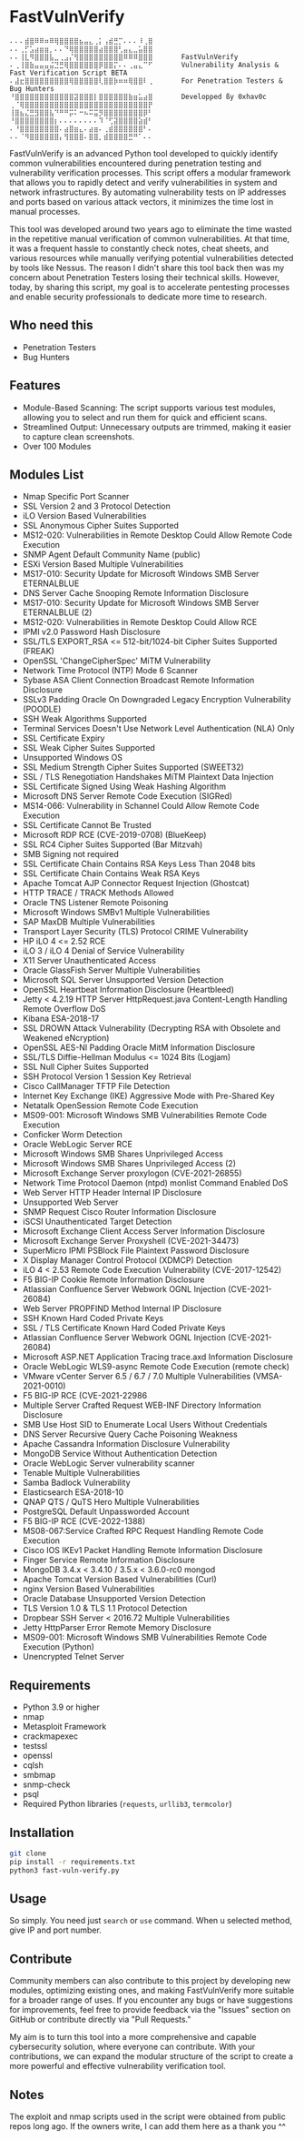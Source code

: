 # FastVulnVerify

```
⠄⠄⠄⣾⣿⠿⠿⠶⠿⢿⣿⣿⣿⣿⣦⣤⣄⢀⡅⢠⣾⣛⡉⠄⠄⠄⠸⢀⣿
⠄⠄⢀⡋⣡⣴⣶⣶⡀⠄⠄⠙⢿⣿⣿⣿⣿⣿⣴⣿⣿⣿⢃⣤⣄⣀⣥⣿⣿
⠄⠄⢸⣇⠻⣿⣿⣿⣧⣀⢀⣠⡌⢻⣿⣿⣿⣿⣿⣿⣿⣿⣿⠿⠿⠿⣿⣿⣿       FastVulnVerify
⠄⢀⢸⣿⣷⣤⣤⣤⣬⣙⣛⢿⣿⣿⣿⣿⣿⣿⡿⣿⣿⡍⠄⠄⢀⣤⣄⠉⠋       Vulnerability Analysis & Fast Verification Script BETA
⠄⣼⣖⣿⣿⣿⣿⣿⣿⣿⣿⣿⢿⣿⣿⣿⣿⣿⢇⣿⣿⡷⠶⠶⢿⣿⣿⠇⢀       For Penetration Testers & Bug Hunters
⠘⣿⣿⣿⣿⣿⣿⣿⣿⣿⣿⣿⣿⣽⣿⣿⣿⡇⣿⣿⣿⣿⣿⣿⣷⣶⣥⣴⣿       Developped ßy 0xhav0c
⢀⠈⢿⣿⣿⣿⣿⣿⣿⣿⣿⣿⣿⣿⣿⣿⣿⣿⣿⣿⣿⣿⣿⣿⣿⣿⣿⣿⡟
⢸⣿⣦⣌⣛⣻⣿⣿⣧⠙⠛⠛⡭⠅⠒⠦⠭⣭⡻⣿⣿⣿⣿⣿⣿⣿⣿⡿⠃
⠘⣿⣿⣿⣿⣿⣿⣿⣿⡆⠄⠄⠄⠄⠄⠄⠄⠄⠹⠈⢋⣽⣿⣿⣿⣿⣵⣾⠃
⠄⠘⣿⣿⣿⣿⣿⣿⣿⣿⠄⣴⣿⣶⣄⠄⣴⣶⠄⢀⣾⣿⣿⣿⣿⣿⣿⠃⠄
⠄⠄⠈⠻⣿⣿⣿⣿⣿⣿⡄⢻⣿⣿⣿⠄⣿⣿⡀⣾⣿⣿⣿⣿⣛⠛⠁⠄⠄
```

FastVulnVerify is an advanced Python tool developed to quickly identify common vulnerabilities encountered during penetration testing and vulnerability verification processes. This script offers a modular framework that allows you to rapidly detect and verify vulnerabilities in system and network infrastructures. By automating vulnerability tests on IP addresses and ports based on various attack vectors, it minimizes the time lost in manual processes.

This tool was developed around two years ago to eliminate the time wasted in the repetitive manual verification of common vulnerabilities. At that time, it was a frequent hassle to constantly check notes, cheat sheets, and various resources while manually verifying potential vulnerabilities detected by tools like Nessus. The reason I didn't share this tool back then was my concern about Penetration Testers losing their technical skills. However, today, by sharing this script, my goal is to accelerate pentesting processes and enable security professionals to dedicate more time to research.

## Who need this

- Penetration Testers
- Bug Hunters

## Features

- Module-Based Scanning: The script supports various test modules, allowing you to select and run them for quick and efficient scans.
- Streamlined Output: Unnecessary outputs are trimmed, making it easier to capture clean screenshots.
- Over 100 Modules

## Modules List

- Nmap Specific Port Scanner
- SSL Version 2 and 3 Protocol Detection
- iLO Version Based Vulnerabilities
- SSL Anonymous Cipher Suites Supported
- MS12-020: Vulnerabilities in Remote Desktop Could Allow Remote Code Execution
- SNMP Agent Default Community Name (public)
- ESXi Version Based Multiple Vulnerabilities
- MS17-010: Security Update for Microsoft Windows SMB Server ETERNALBLUE
- DNS Server Cache Snooping Remote Information Disclosure
- MS17-010: Security Update for Microsoft Windows SMB Server ETERNALBLUE (2)
- MS12-020: Vulnerabilities in Remote Desktop Could Allow RCE
- IPMI v2.0 Password Hash Disclosure
- SSL/TLS EXPORT_RSA <= 512-bit/1024-bit Cipher Suites Supported (FREAK)
- OpenSSL 'ChangeCipherSpec' MiTM Vulnerability
- Network Time Protocol (NTP) Mode 6 Scanner
- Sybase ASA Client Connection Broadcast Remote Information Disclosure
- SSLv3 Padding Oracle On Downgraded Legacy Encryption Vulnerability (POODLE)
- SSH Weak Algorithms Supported
- Terminal Services Doesn't Use Network Level Authentication (NLA) Only
- SSL Certificate Expiry
- SSL Weak Cipher Suites Supported
- Unsupported Windows OS
- SSL Medium Strength Cipher Suites Supported (SWEET32)
- SSL / TLS Renegotiation Handshakes MiTM Plaintext Data Injection
- SSL Certificate Signed Using Weak Hashing Algorithm
- Microsoft DNS Server Remote Code Execution (SIGRed)
- MS14-066: Vulnerability in Schannel Could Allow Remote Code Execution
- SSL Certificate Cannot Be Trusted
- Microsoft RDP RCE (CVE-2019-0708) (BlueKeep)
- SSL RC4 Cipher Suites Supported (Bar Mitzvah)
- SMB Signing not required
- SSL Certificate Chain Contains RSA Keys Less Than 2048 bits
- SSL Certificate Chain Contains Weak RSA Keys
- Apache Tomcat AJP Connector Request Injection (Ghostcat)
- HTTP TRACE / TRACK Methods Allowed
- Oracle TNS Listener Remote Poisoning
- Microsoft Windows SMBv1 Multiple Vulnerabilities
- SAP MaxDB Multiple Vulnerabilities
- Transport Layer Security (TLS) Protocol CRIME Vulnerability
- HP iLO 4 <= 2.52 RCE
- iLO 3 / iLO 4 Denial of Service Vulnerability
- X11 Server Unauthenticated Access
- Oracle GlassFish Server Multiple Vulnerabilities
- Microsoft SQL Server Unsupported Version Detection
- OpenSSL Heartbeat Information Disclosure (Heartbleed)
- Jetty < 4.2.19 HTTP Server HttpRequest.java Content-Length Handling Remote Overflow DoS
- Kibana ESA-2018-17
- SSL DROWN Attack Vulnerability (Decrypting RSA with Obsolete and Weakened eNcryption)
- OpenSSL AES-NI Padding Oracle MitM Information Disclosure
- SSL/TLS Diffie-Hellman Modulus <= 1024 Bits (Logjam)
- SSL Null Cipher Suites Supported
- SSH Protocol Version 1 Session Key Retrieval
- Cisco CallManager TFTP File Detection
- Internet Key Exchange (IKE) Aggressive Mode with Pre-Shared Key
- Netatalk OpenSession Remote Code Execution
- MS09-001: Microsoft Windows SMB Vulnerabilities Remote Code Execution
- Conficker Worm Detection
- Oracle WebLogic Server RCE
- Microsoft Windows SMB Shares Unprivileged Access
- Microsoft Windows SMB Shares Unprivileged Access (2)
- Microsoft Exchange Server proxylogon (CVE-2021-26855)
- Network Time Protocol Daemon (ntpd) monlist Command Enabled DoS
- Web Server HTTP Header Internal IP Disclosure
- Unsupported Web Server
- SNMP Request Cisco Router Information Disclosure
- iSCSI Unauthenticated Target Detection
- Microsoft Exchange Client Access Server Information Disclosure
- Microsoft Exchange Server Proxyshell (CVE-2021-34473)
- SuperMicro IPMI PSBlock File Plaintext Password Disclosure
- X Display Manager Control Protocol (XDMCP) Detection
- iLO 4 < 2.53 Remote Code Execution Vulnerability (CVE-2017-12542)
- F5 BIG-IP Cookie Remote Information Disclosure
- Atlassian Confluence Server Webwork OGNL Injection (CVE-2021-26084)
- Web Server PROPFIND Method Internal IP Disclosure
- SSH Known Hard Coded Private Keys
- SSL / TLS Certificate Known Hard Coded Private Keys
- Atlassian Confluence Server Webwork OGNL Injection (CVE-2021-26084)
- Microsoft ASP.NET Application Tracing trace.axd Information Disclosure
- Oracle WebLogic WLS9-async Remote Code Execution (remote check)
- VMware vCenter Server 6.5 / 6.7 / 7.0 Multiple Vulnerabilities (VMSA-2021-0010)
- F5 BIG-IP RCE (CVE-2021-22986
- Multiple Server Crafted Request WEB-INF Directory Information Disclosure
- SMB Use Host SID to Enumerate Local Users Without Credentials
- DNS Server Recursive Query Cache Poisoning Weakness
- Apache Cassandra Information Disclosure Vulnerability
- MongoDB Service Without Authentication Detection
- Oracle WebLogic Server vulnerability scanner
- Tenable Multiple Vulnerabilities
- Samba Badlock Vulnerability
- Elasticsearch ESA-2018-10
- QNAP QTS / QuTS Hero Multiple Vulnerabilities
- PostgreSQL Default Unpassworded Account
- F5 BIG-IP RCE (CVE-2022-1388)
- MS08-067:Service Crafted RPC Request Handling Remote Code Execution
- Cisco IOS IKEv1 Packet Handling Remote Information Disclosure
- Finger Service Remote Information Disclosure
- MongoDB 3.4.x < 3.4.10 / 3.5.x < 3.6.0-rc0 mongod
- Apache Tomcat Version Based Vulnerabilities (Curl)
- nginx Version Based Vulnerabilities
- Oracle Database Unsupported Version Detection
- TLS Version 1.0 & TLS 1.1 Protocol Detection
- Dropbear SSH Server < 2016.72 Multiple Vulnerabilities
- Jetty HttpParser Error Remote Memory Disclosure
- MS09-001: Microsoft Windows SMB Vulnerabilities Remote Code Execution (Python)
- Unencrypted Telnet Server

## Requirements

- Python 3.9 or higher
- nmap
- Metasploit Framework
- crackmapexec
- testssl
- openssl
- cqlsh
- smbmap
- snmp-check
- psql
- Required Python libraries (`requests`, `urllib3`, `termcolor`)

## Installation

```bash
git clone 
pip install -r requirements.txt
python3 fast-vuln-verify.py
```

## Usage

So simply.  You need just `search` or `use` command. When u selected method, give IP and port number.

## Contribute

Community members can also contribute to this project by developing new modules, optimizing existing ones, and making FastVulnVerify more suitable for a broader range of uses. If you encounter any bugs or have suggestions for improvements, feel free to provide feedback via the "Issues" section on GitHub or contribute directly via "Pull Requests."

My aim is to turn this tool into a more comprehensive and capable cybersecurity solution, where everyone can contribute. With your contributions, we can expand the modular structure of the script to create a more powerful and effective vulnerability verification tool.

## Notes
The exploit and nmap scripts used in the script were obtained from public repos long ago. If the owners write, I can add them here as a thank you ^^
